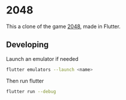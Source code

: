 # 2048

This a clone of the game [2048](https://github.com/gabrielecirulli/2048), made in Flutter. 

## Developing

Launch an emulator if needed

```zsh
flutter emulators --launch <name>
```

Then run flutter

```zsh
flutter run --debug
```